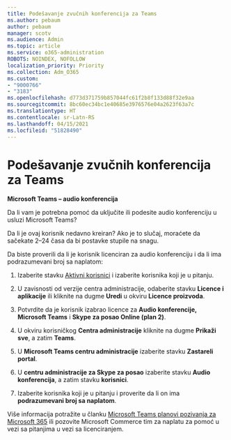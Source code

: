 ```yaml
---
title: Podešavanje zvučnih konferencija za Teams
ms.author: pebaum
author: pebaum
manager: scotv
ms.audience: Admin
ms.topic: article
ms.service: o365-administration
ROBOTS: NOINDEX, NOFOLLOW
localization_priority: Priority
ms.collection: Adm_O365
ms.custom:
- "9000766"
- "3183"
ms.openlocfilehash: d773d371759b857044fc61f2b8f133d88f32e9aa
ms.sourcegitcommit: 8bc60ec34bc1e40685e3976576e04a2623f63a7c
ms.translationtype: HT
ms.contentlocale: sr-Latn-RS
ms.lasthandoff: 04/15/2021
ms.locfileid: "51828490"
---
```

# <a name="setup-audio-conferencing-for-teams"></a>Podešavanje zvučnih konferencija za Teams

**Microsoft Teams – audio konferencija**

Da li vam je potrebna pomoć da uključite ili podesite audio konferenciju u usluzi Microsoft Teams?

Da li je ovaj korisnik nedavno kreiran?  Ako je to slučaj, moraćete da sačekate 2–24 časa da bi postavke stupile na snagu.

Da biste proverili da li je korisnik licenciran za audio konferenciju i da li ima podrazumevani broj sa naplatom:

1. Izaberite stavku [Aktivni korisnici](https://admin.microsoft.com/Adminportal/Home?source=applauncher#/users) i izaberite korisnika koji je u pitanju.

2. U zavisnosti od verzije centra administracije, odaberite stavku **Licence i aplikacije** ili kliknite na dugme **Uredi** u okviru **Licence proizvoda**.

3. Potvrdite da je korisnik izabrao licence za **Audio konferencije, Microsoft Teams** i **Skype za posao Online (plan 2)**.

4. U okviru korisničkog **Centra administracije** kliknite na dugme **Prikaži sve**, a zatim **Teams**.

5. U **Microsoft Teams centru administracije** izaberite stavku **Zastareli portal**.

6. U **centru administracije za Skype za posao** izaberite stavku **Audio konferencija**, a zatim stavku **korisnici**.

7. Izaberite korisnika koji je u pitanju i proverite da li on ima **podrazumevani broj sa naplatom**.

Više informacija potražite u članku [Microsoft Teams planovi pozivanja za Microsoft 365](https://docs.microsoft.com/microsoftteams/calling-plans-for-office-365) ili pozovite Microsoft Commerce tim za naplatu za pomoć u vezi sa pitanjima u vezi sa licenciranjem.